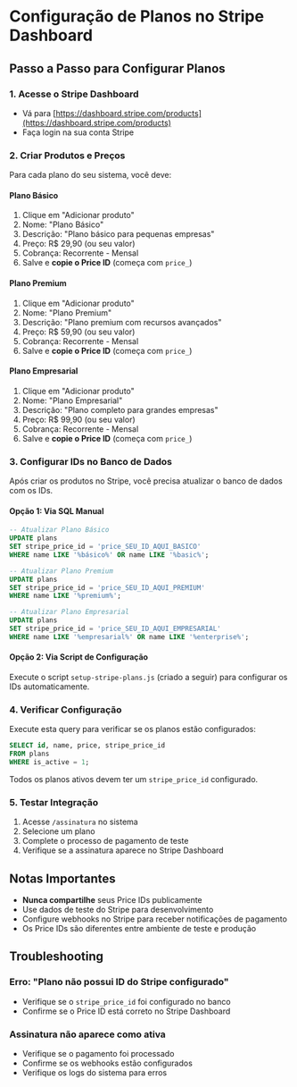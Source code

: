 # Configuração de Planos no Stripe Dashboard

## Passo a Passo para Configurar Planos

### 1. Acesse o Stripe Dashboard
- Vá para [https://dashboard.stripe.com/products](https://dashboard.stripe.com/products)
- Faça login na sua conta Stripe

### 2. Criar Produtos e Preços
Para cada plano do seu sistema, você deve:

#### Plano Básico
1. Clique em "Adicionar produto"
2. Nome: "Plano Básico"
3. Descrição: "Plano básico para pequenas empresas"
4. Preço: R$ 29,90 (ou seu valor)
5. Cobrança: Recorrente - Mensal
6. Salve e **copie o Price ID** (começa com `price_`)

#### Plano Premium
1. Clique em "Adicionar produto"
2. Nome: "Plano Premium"
3. Descrição: "Plano premium com recursos avançados"
4. Preço: R$ 59,90 (ou seu valor)
5. Cobrança: Recorrente - Mensal
6. Salve e **copie o Price ID** (começa com `price_`)

#### Plano Empresarial
1. Clique em "Adicionar produto"
2. Nome: "Plano Empresarial"
3. Descrição: "Plano completo para grandes empresas"
4. Preço: R$ 99,90 (ou seu valor)
5. Cobrança: Recorrente - Mensal
6. Salve e **copie o Price ID** (começa com `price_`)

### 3. Configurar IDs no Banco de Dados

Após criar os produtos no Stripe, você precisa atualizar o banco de dados com os IDs.

#### Opção 1: Via SQL Manual
```sql
-- Atualizar Plano Básico
UPDATE plans 
SET stripe_price_id = 'price_SEU_ID_AQUI_BASICO'
WHERE name LIKE '%básico%' OR name LIKE '%basic%';

-- Atualizar Plano Premium  
UPDATE plans 
SET stripe_price_id = 'price_SEU_ID_AQUI_PREMIUM'
WHERE name LIKE '%premium%';

-- Atualizar Plano Empresarial
UPDATE plans 
SET stripe_price_id = 'price_SEU_ID_AQUI_EMPRESARIAL'
WHERE name LIKE '%empresarial%' OR name LIKE '%enterprise%';
```

#### Opção 2: Via Script de Configuração
Execute o script `setup-stripe-plans.js` (criado a seguir) para configurar os IDs automaticamente.

### 4. Verificar Configuração
Execute esta query para verificar se os planos estão configurados:

```sql
SELECT id, name, price, stripe_price_id 
FROM plans 
WHERE is_active = 1;
```

Todos os planos ativos devem ter um `stripe_price_id` configurado.

### 5. Testar Integração
1. Acesse `/assinatura` no sistema
2. Selecione um plano
3. Complete o processo de pagamento de teste
4. Verifique se a assinatura aparece no Stripe Dashboard

## Notas Importantes

- **Nunca compartilhe** seus Price IDs publicamente
- Use dados de teste do Stripe para desenvolvimento
- Configure webhooks no Stripe para receber notificações de pagamento
- Os Price IDs são diferentes entre ambiente de teste e produção

## Troubleshooting

### Erro: "Plano não possui ID do Stripe configurado"
- Verifique se o `stripe_price_id` foi configurado no banco
- Confirme se o Price ID está correto no Stripe Dashboard

### Assinatura não aparece como ativa
- Verifique se o pagamento foi processado
- Confirme se os webhooks estão configurados
- Verifique os logs do sistema para erros